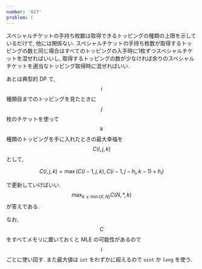 ```yaml
---
number: '027'
problem: C
---
```

スペシャルチケットの手持ち枚数は取得できるトッピングの種類の上限を示しているだけで, 他には関係ない. スペシャルチケットの手持ち枚数が取得するトッピングの数と同じ場合はすべてのトッピングの入手時に1枚ずつスペシャルチケットを混ぜればいいし, 取得するトッピングの数が少なければ余りのスペシャルチケットを適当なトッピング取得時に混ぜればいい.

あとは典型的 DP で, $$ i $$ 種類目までのトッピングを見たときに $$ j $$ 枚のチケットを使って $$ k $$ 種類のトッピングを手に入れたときの最大幸福を $$ C(i,j,k) $$ として,

$$
C(i,j,k) = \max(C(i-1,j,k), C(i-1,j-h_i,k-1) + h_i)
$$

で更新していけばいい. $$ \max_{k \leq \min(X, N)} C(N, *, k) $$ が答えである.

なお, $$ C $$ をすべてメモリに置いておくと MLE の可能性があるので $$ i $$ ごとに使い回す. また最大値は `int` をわずかに超えるので `uint` か `long` を使う.
